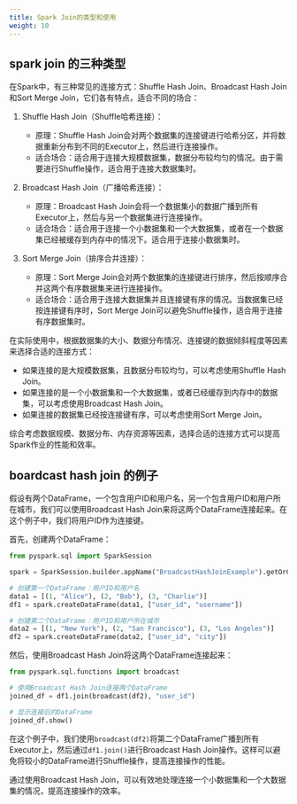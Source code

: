 ```yaml
---
title: Spark Join的类型和使用
weight: 10
---
```


## spark join 的三种类型
在Spark中，有三种常见的连接方式：Shuffle Hash Join、Broadcast Hash Join和Sort Merge Join，它们各有特点，适合不同的场合：

1. Shuffle Hash Join（Shuffle哈希连接）：
   - 原理：Shuffle Hash Join会对两个数据集的连接键进行哈希分区，并将数据重新分布到不同的Executor上，然后进行连接操作。
   - 适合场合：适合用于连接大规模数据集，数据分布较均匀的情况。由于需要进行Shuffle操作，适合用于连接大数据集时。

2. Broadcast Hash Join（广播哈希连接）：
   - 原理：Broadcast Hash Join会将一个数据集小的数据广播到所有Executor上，然后与另一个数据集进行连接操作。
   - 适合场合：适合用于连接一个小数据集和一个大数据集，或者在一个数据集已经被缓存到内存中的情况下。适合用于连接小数据集时。

3. Sort Merge Join（排序合并连接）：
   - 原理：Sort Merge Join会对两个数据集的连接键进行排序，然后按顺序合并这两个有序数据集来进行连接操作。
   - 适合场合：适合用于连接大数据集并且连接键有序的情况。当数据集已经按连接键有序时，Sort Merge Join可以避免Shuffle操作，适合用于连接有序数据集时。

在实际使用中，根据数据集的大小、数据分布情况、连接键的数据倾斜程度等因素来选择合适的连接方式：
- 如果连接的是大规模数据集，且数据分布较均匀，可以考虑使用Shuffle Hash Join。
- 如果连接的是一个小数据集和一个大数据集，或者已经缓存到内存中的数据集，可以考虑使用Broadcast Hash Join。
- 如果连接的数据集已经按连接键有序，可以考虑使用Sort Merge Join。

综合考虑数据规模、数据分布、内存资源等因素，选择合适的连接方式可以提高Spark作业的性能和效率。

## boardcast hash join 的例子
假设有两个DataFrame，一个包含用户ID和用户名，另一个包含用户ID和用户所在城市，我们可以使用Broadcast Hash Join来将这两个DataFrame连接起来。在这个例子中，我们将用户ID作为连接键。

首先，创建两个DataFrame：
```python
from pyspark.sql import SparkSession

spark = SparkSession.builder.appName("BroadcastHashJoinExample").getOrCreate()

# 创建第一个DataFrame：用户ID和用户名
data1 = [(1, "Alice"), (2, "Bob"), (3, "Charlie")]
df1 = spark.createDataFrame(data1, ["user_id", "username"])

# 创建第二个DataFrame：用户ID和用户所在城市
data2 = [(1, "New York"), (2, "San Francisco"), (3, "Los Angeles")]
df2 = spark.createDataFrame(data2, ["user_id", "city"])
```

然后，使用Broadcast Hash Join将这两个DataFrame连接起来：
```python
from pyspark.sql.functions import broadcast

# 使用Broadcast Hash Join连接两个DataFrame
joined_df = df1.join(broadcast(df2), "user_id")

# 显示连接后的DataFrame
joined_df.show()
```

在这个例子中，我们使用`broadcast(df2)`将第二个DataFrame广播到所有Executor上，然后通过`df1.join()`进行Broadcast Hash Join操作。这样可以避免将较小的DataFrame进行Shuffle操作，提高连接操作的性能。

通过使用Broadcast Hash Join，可以有效地处理连接一个小数据集和一个大数据集的情况，提高连接操作的效率。
